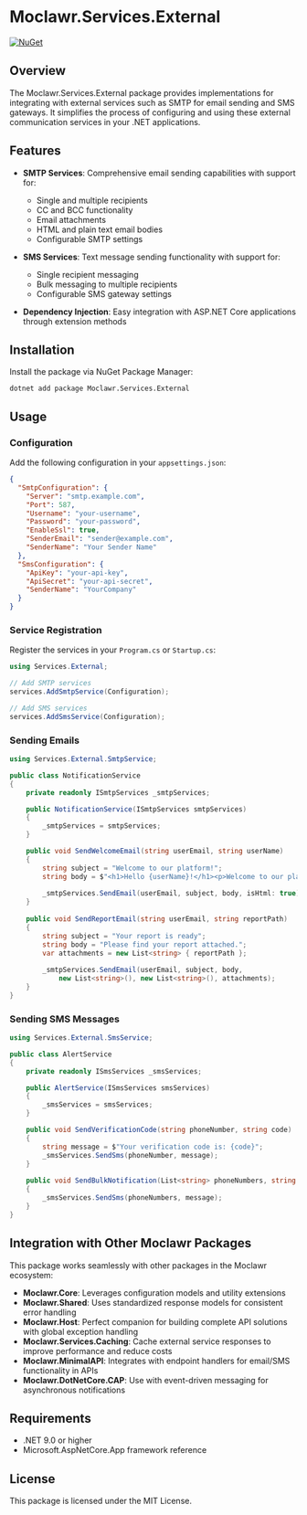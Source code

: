 # Moclawr.Services.External

[![NuGet](https://img.shields.io/nuget/v/Moclawr.Services.External.svg)](https://www.nuget.org/packages/Moclawr.Services.External/)

## Overview

The Moclawr.Services.External package provides implementations for integrating with external services such as SMTP for email sending and SMS gateways. It simplifies the process of configuring and using these external communication services in your .NET applications.

## Features

- **SMTP Services**: Comprehensive email sending capabilities with support for:
  - Single and multiple recipients
  - CC and BCC functionality
  - Email attachments
  - HTML and plain text email bodies
  - Configurable SMTP settings

- **SMS Services**: Text message sending functionality with support for:
  - Single recipient messaging
  - Bulk messaging to multiple recipients
  - Configurable SMS gateway settings

- **Dependency Injection**: Easy integration with ASP.NET Core applications through extension methods

## Installation

Install the package via NuGet Package Manager:

```shell
dotnet add package Moclawr.Services.External
```

## Usage

### Configuration

Add the following configuration in your `appsettings.json`:

```json
{
  "SmtpConfiguration": {
    "Server": "smtp.example.com",
    "Port": 587,
    "Username": "your-username",
    "Password": "your-password",
    "EnableSsl": true,
    "SenderEmail": "sender@example.com",
    "SenderName": "Your Sender Name"
  },
  "SmsConfiguration": {
    "ApiKey": "your-api-key",
    "ApiSecret": "your-api-secret",
    "SenderName": "YourCompany"
  }
}
```

### Service Registration

Register the services in your `Program.cs` or `Startup.cs`:

```csharp
using Services.External;

// Add SMTP services
services.AddSmtpService(Configuration);

// Add SMS services
services.AddSmsService(Configuration);
```

### Sending Emails

```csharp
using Services.External.SmtpService;

public class NotificationService
{
    private readonly ISmtpServices _smtpServices;

    public NotificationService(ISmtpServices smtpServices)
    {
        _smtpServices = smtpServices;
    }

    public void SendWelcomeEmail(string userEmail, string userName)
    {
        string subject = "Welcome to our platform!";
        string body = $"<h1>Hello {userName}!</h1><p>Welcome to our platform.</p>";
        
        _smtpServices.SendEmail(userEmail, subject, body, isHtml: true);
    }
    
    public void SendReportEmail(string userEmail, string reportPath)
    {
        string subject = "Your report is ready";
        string body = "Please find your report attached.";
        var attachments = new List<string> { reportPath };
        
        _smtpServices.SendEmail(userEmail, subject, body, 
            new List<string>(), new List<string>(), attachments);
    }
}
```

### Sending SMS Messages

```csharp
using Services.External.SmsService;

public class AlertService
{
    private readonly ISmsServices _smsServices;

    public AlertService(ISmsServices smsServices)
    {
        _smsServices = smsServices;
    }

    public void SendVerificationCode(string phoneNumber, string code)
    {
        string message = $"Your verification code is: {code}";
        _smsServices.SendSms(phoneNumber, message);
    }
    
    public void SendBulkNotification(List<string> phoneNumbers, string message)
    {
        _smsServices.SendSms(phoneNumbers, message);
    }
}
```

## Integration with Other Moclawr Packages

This package works seamlessly with other packages in the Moclawr ecosystem:

- **Moclawr.Core**: Leverages configuration models and utility extensions
- **Moclawr.Shared**: Uses standardized response models for consistent error handling
- **Moclawr.Host**: Perfect companion for building complete API solutions with global exception handling
- **Moclawr.Services.Caching**: Cache external service responses to improve performance and reduce costs
- **Moclawr.MinimalAPI**: Integrates with endpoint handlers for email/SMS functionality in APIs
- **Moclawr.DotNetCore.CAP**: Use with event-driven messaging for asynchronous notifications

## Requirements

- .NET 9.0 or higher
- Microsoft.AspNetCore.App framework reference

## License

This package is licensed under the MIT License.
